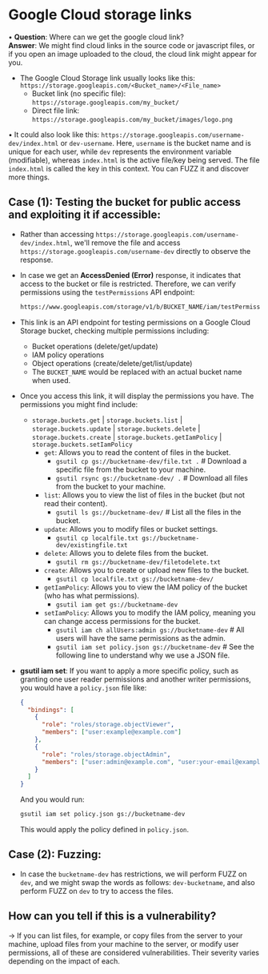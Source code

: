 
# Google Cloud storage links

• **Question**: Where can we get the google cloud link?  
      **Answer**: We might find cloud links in the source code or javascript files, or if you open an image uploaded to the cloud, the cloud link might appear for you.

- The Google Cloud Storage link usually looks like this: `https://storage.googleapis.com/<Bucket_name>/<File_name>`
   - Bucket link (no specific file): `https://storage.googleapis.com/my_bucket/`
   - Direct file link: `https://storage.googleapis.com/my_bucket/images/logo.png`

• It could also look like this: `https://storage.googleapis.com/username-dev/index.html` or `dev-username`. Here, `username` is the bucket name and is unique for each user, while `dev` represents the environment variable (modifiable), whereas `index.html` is the active file/key being served. The file `index.html` is called the key in this context. You can FUZZ it and discover more things.

## Case (1): Testing the bucket for public access and exploiting it if accessible:

- Rather than accessing `https://storage.googleapis.com/username-dev/index.html`, we'll remove the file and access `https://storage.googleapis.com/username-dev` directly to observe the response.
- In case we get an **AccessDenied (Error)** response, it indicates that access to the bucket or file is restricted. Therefore, we can verify permissions using the `testPermissions` API endpoint:

  ```bash
  https://www.googleapis.com/storage/v1/b/BUCKET_NAME/iam/testPermissions?permissions=storage.buckets.delete&permissions=storage.buckets.get&permissions=storage.buckets.getIamPolicy&permissions=storage.buckets.setIamPolicy&permissions=storage.buckets.update&permissions=storage.objects.create&permissions=storage.objects.delete&permissions=storage.objects.get&permissions=storage.objects.list&permissions=storage.objects.update
  ```

- This link is an API endpoint for testing permissions on a Google Cloud Storage bucket, checking multiple permissions including:
    - Bucket operations (delete/get/update)
    - IAM policy operations
    - Object operations (create/delete/get/list/update)
    - The `BUCKET_NAME` would be replaced with an actual bucket name when used.
  
- Once you access this link, it will display the permissions you have. The permissions you might find include:
  - `storage.buckets.get` | `storage.buckets.list` | `storage.buckets.update` | `storage.buckets.delete` | `storage.buckets.create` | `storage.buckets.getIamPolicy` | `storage.buckets.setIamPolicy`
    - `get`: Allows you to read the content of files in the bucket.
      - `gsutil cp gs://bucketname-dev/file.txt .`     # Download a specific file from the bucket to your machine.
      - `gsutil rsync gs://bucketname-dev/ .`         # Download all files from the bucket to your machine.
    - `list`: Allows you to view the list of files in the bucket (but not read their content).
      - `gsutil ls gs://bucketname-dev/`              # List all the files in the bucket.
    - `update`: Allows you to modify files or bucket settings.
      - `gsutil cp localfile.txt gs://bucketname-dev/existingfile.txt`
    - `delete`: Allows you to delete files from the bucket.
      - `gsutil rm gs://bucketname-dev/filetodelete.txt`
    - `create`: Allows you to create or upload new files to the bucket.
      - `gsutil cp localfile.txt gs://bucketname-dev/`
    - `getIamPolicy`: Allows you to view the IAM policy of the bucket (who has what permissions).
      - `gsutil iam get gs://bucketname-dev`
    - `setIamPolicy`: Allows you to modify the IAM policy, meaning you can change access permissions for the bucket.
      - `gsutil iam ch allUsers:admin gs://bucketname-dev`     # All users will have the same permissions as the admin.
      - `gsutil iam set policy.json gs://bucketname-dev`       # See the following line to understand why we use a JSON file.

- **gsutil iam set**: If you want to apply a more specific policy, such as granting one user reader permissions and another writer permissions, you would have a `policy.json` file like:

  ```json
  {
    "bindings": [
      {
        "role": "roles/storage.objectViewer",
        "members": ["user:example@example.com"]
      },
      {
        "role": "roles/storage.objectAdmin",
        "members": ["user:admin@example.com", "user:your-email@example.com"]
      }
    ]
  }
  ```

  And you would run:
  ```bash
  gsutil iam set policy.json gs://bucketname-dev
  ```
  This would apply the policy defined in `policy.json`.

## Case (2): Fuzzing:

- In case the `bucketname-dev` has restrictions, we will perform FUZZ on `dev`, and we might swap the words as follows: `dev-bucketname`, and also perform FUZZ on `dev` to try to access the files.

## How can you tell if this is a vulnerability?

→ If you can list files, for example, or copy files from the server to your machine, upload files from your machine to the server, or modify user permissions, all of these are considered vulnerabilities. Their severity varies depending on the impact of each.
